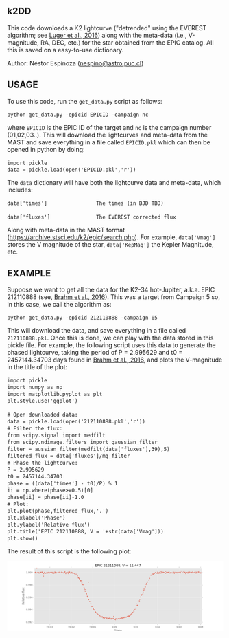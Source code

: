 k2DD
----

This code downloads a K2 lightcurve ("detrended" using the EVEREST algorithm; see [Luger et al., 2016](http://arxiv.org/abs/1607.00524)) 
along with the meta-data (i.e., V-magnitude, RA, DEC, etc.) for the star obtained from the EPIC catalog. 
All this is saved on a easy-to-use dictionary. 

Author: Néstor Espinoza (nespino@astro.puc.cl)

USAGE
-----
To use this code, run the `get_data.py` script as follows:

    python get_data.py -epicid EPICID -campaign nc

where `EPICID` is the EPIC ID of the target and `nc` is the campaign number (01,02,03..). This 
will download the lightcurves and meta-data from the MAST and save everything in a file called 
`EPICID.pkl` which can then be opened in python by doing:

    import pickle
    data = pickle.load(open('EPICID.pkl','r'))

The `data` dictionary will have both the lightcurve data and meta-data, which includes:

    data['times']                The times (in BJD TBD)
    
    data['fluxes']               The EVEREST corrected flux

Along with meta-data in the MAST format (https://archive.stsci.edu/k2/epic/search.php). For example, 
`data['Vmag']` stores the V magnitude of the star, `data['KepMag']` the Kepler Magnitude, etc.

EXAMPLE
-------
Suppose we want to get all the data for the K2-34 hot-Jupiter, a.k.a. EPIC 212110888 (see, [Brahm et al., 
2016](https://arxiv.org/abs/1603.01721)). This was a target from Campaign 5 so, in this case, we call 
the algorithm as:

    python get_data.py -epicid 212110888 -campaign 05

This will download the data, and save everything in a file called `212110888.pkl`. Once this is done, 
we can play with the data stored in this pickle file. For example, the following script uses this 
data to generate the phased lightcurve, taking the period of P = 2.995629 and t0 = 2457144.34703 
days found in [Brahm et al., 2016](https://arxiv.org/abs/1603.01721), and plots the V-magnitude in the title of the plot:

    import pickle
    import numpy as np
    import matplotlib.pyplot as plt
    plt.style.use('ggplot')

    # Open downloaded data:
    data = pickle.load(open('212110888.pkl','r'))
    # Filter the flux:
    from scipy.signal import medfilt
    from scipy.ndimage.filters import gaussian_filter
    filter = aussian_filter(medfilt(data['fluxes'],39),5)
    filtered_flux = data['fluxes']/mg_filter
    # Phase the lightcurve:
    P = 2.995629
    t0 = 2457144.34703
    phase = ((data['times'] - t0)/P) % 1
    ii = np.where(phase>=0.5)[0]
    phase[ii] = phase[ii]-1.0
    # Plot:
    plt.plot(phase,filtered_flux,'.')
    plt.xlabel('Phase')
    plt.ylabel('Relative flux')
    plt.title('EPIC 212110888, V = '+str(data['Vmag']))
    plt.show()
    
The result of this script is the following plot:

![Awesome plot of K2-34](/imgs/example.png)
